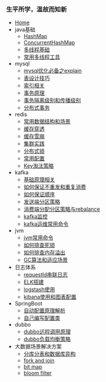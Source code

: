 ### 生平所学，温故而知新

* [Home](https://github.com/caicai457614705/deep-in-java/wiki)
* java基础
  * [HashMap](https://github.com/caicai457614705/developer-guide/wiki/HashMap)
  * [ConcurrentHashMap](https://github.com/caicai457614705/developer-guide/wiki/ConcurrentHashMap)
  * [多线程基础](https://github.com/caicai457614705/developer-guide/wiki/多线程基础)
  * [常用多线程工具 ](https://github.com/caicai457614705/developer-guide/wiki/常用多线程工具)
* mysql
  * [mysql优化必备之explain](https://github.com/caicai457614705/developer-guide/wiki/mysql优化必备之explain)
  * [表设计技巧](https://github.com/caicai457614705/developer-guide/wiki/表设计技巧)
  * [索引相关](https://github.com/caicai457614705/developer-guide/wiki/索引相关)
  * [事务原理](https://github.com/caicai457614705/developer-guide/wiki/事务原理)
  * [事务隔离级别和传播级别 ](https://github.com/caicai457614705/developer-guide/wiki/事务隔离级别和传播级别)
  * [分布式事务](https://github.com/caicai457614705/developer-guide/wiki/分布式事务)
* redis
  * [常用数据结构和场景](https://github.com/caicai457614705/developer-guide/wiki/常用数据结构和场景)
  * [缓存穿透](https://github.com/caicai457614705/developer-guide/wiki/缓存穿透)
  * [缓存雪崩](https://github.com/caicai457614705/developer-guide/wiki/缓存雪崩)
  * [集群实践](https://github.com/caicai457614705/developer-guide/wiki/集群实践)
  * [分布式锁](https://github.com/caicai457614705/developer-guide/wiki/分布式锁)
  * [常用配置](https://github.com/caicai457614705/developer-guide/wiki/常用配置)
  * [Key淘汰策略](https://github.com/caicai457614705/developer-guide/wiki/Key淘汰策略)
* kafka
  * [基础原理相关](https://github.com/caicai457614705/developer-guide/wiki/基础原理相关)
  * [如何保证不重发和重复消费](https://github.com/caicai457614705/developer-guide/wiki/如何保证不重发和重复消费)
  * [如何保证顺序](https://github.com/caicai457614705/developer-guide/wiki/如何保证顺序)
  * [发送端分区策略](https://github.com/caicai457614705/developer-guide/wiki/发送端分区策略)
  * [消费端分配分区策略与rebalance](https://github.com/caicai457614705/developer-guide/wiki/消费端分配分区策略与rebalance)
  * [kafka监控](https://github.com/caicai457614705/developer-guide/wiki/kafka监控)
  * [kafka运维常用命令](https://github.com/caicai457614705/developer-guide/wiki/kafka运维常用命令)
* jvm
  * [jvm常用命令](https://github.com/caicai457614705/developer-guide/wiki/jvm常用命令)
  * [如何排查死锁](https://github.com/caicai457614705/developer-guide/wiki/如何排查死锁)
  * [如何排查内存溢出](https://github.com/caicai457614705/developer-guide/wiki/如何排查内存溢出)
  * [GC算法和适应场景](https://github.com/caicai457614705/developer-guide/wiki/GC算法和适应场景)
* 日志体系
  * [requestId串联日志](https://github.com/caicai457614705/developer-guide/wiki/requestId串联日志)
  * [ELK搭建](https://github.com/caicai457614705/developer-guide/wiki/ELK搭建)
  * [logstash使用](https://github.com/caicai457614705/developer-guide/wiki/logstash使用)
  * [kibana使用和图表配置](https://github.com/caicai457614705/developer-guide/wiki/kibana使用和图表配置)
* SpringBoot
  * [自动配置原理解析](https://github.com/caicai457614705/developer-guide/wiki/自动配置原理解析)
  * [自己编写配置类](https://github.com/caicai457614705/developer-guide/wiki/自己编写配置类)
* dubbo
  * [dubbo远程调用原理](https://github.com/caicai457614705/developer-guide/wiki/dubbo远程调用原理)
  * [dubbo负载均衡策略](https://github.com/caicai457614705/developer-guide/wiki/dubbo负载均衡策略)
* 大数据场景解决方案
  * [分库分表和数据库异构](https://github.com/caicai457614705/developer-guide/wiki/分库分表和数据库异构)
  * [fork and join](https://github.com/caicai457614705/developer-guide/wiki/fork-and-join)
  * [bit map](https://github.com/caicai457614705/developer-guide/wiki/bit-map)
  * [bloom filter](https://github.com/caicai457614705/developer-guide/wiki/bloom-filter)
